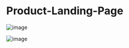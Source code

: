# Product-Landing-Page
![image](https://github.com/tgabriela/Product-Landing-Page/assets/108531962/694c54f3-799c-403f-83f6-2fc73d8cd327)

![image](https://github.com/tgabriela/Product-Landing-Page/assets/108531962/4cdcfb6a-8bd0-4756-b5d0-eb2536dc5132)
